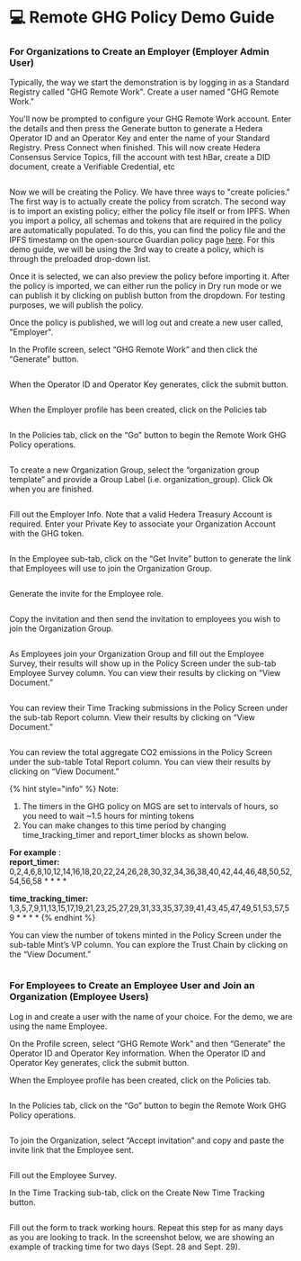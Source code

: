 # 💻 Remote GHG Policy Demo Guide

### For Organizations to Create an Employer (Employer Admin User)

Typically, the way we start the demonstration is by logging in as a Standard Registry called "GHG Remote Work". Create a user named "GHG Remote Work."

You'll now be prompted to configure your GHG Remote Work account. Enter the details and then press the Generate button to generate a Hedera Operator ID and an Operator Key and enter the name of your Standard Registry. Press Connect when finished. This will now create Hedera Consensus Service Topics, fill the account with test hBar, create a DID document, create a Verifiable Credential, etc

<figure><img src="../../../../.gitbook/assets/Screen Shot 2022-12-14 at 1.22.01 PM.png" alt=""><figcaption></figcaption></figure>

Now we will be creating the Policy. We have three ways to "create policies." The first way is to actually create the policy from scratch. The second way is to import an existing policy; either the policy file itself or from IPFS. When you import a policy, all schemas and tokens that are required in the policy are automatically populated. To do this, you can find the policy file and the IPFS timestamp on the open-source Guardian policy page [here](https://github.com/hashgraph/guardian/tree/main/Demo%20Artifacts/iREC). For this demo guide, we will be using the 3rd way to create a policy, which is through the preloaded drop-down list.&#x20;

Once it is selected, we can also preview the policy before importing it. After the policy is imported, we can either run the policy in Dry run mode or we can publish it by clicking on publish button from the dropdown. For testing purposes, we will publish the policy.

Once the policy is published, we will log out and create a new user called, "Employer".&#x20;

In the Profile screen, select “GHG Remote Work” and then click the “Generate” button.

<figure><img src="../../../../.gitbook/assets/Screen Shot 2022-12-14 at 1.22.23 PM.png" alt=""><figcaption></figcaption></figure>

When the Operator ID and Operator Key generates, click the submit button.

<figure><img src="../../../../.gitbook/assets/Screen Shot 2022-12-14 at 1.22.43 PM.png" alt=""><figcaption></figcaption></figure>

When the Employer profile has been created, click on the Policies tab

<figure><img src="../../../../.gitbook/assets/Screen Shot 2022-12-14 at 1.23.09 PM.png" alt=""><figcaption></figcaption></figure>

In the Policies tab, click on the “Go” button to begin the Remote Work GHG Policy operations.

<figure><img src="../../../../.gitbook/assets/Screen Shot 2022-12-14 at 1.23.42 PM.png" alt=""><figcaption></figcaption></figure>

To create a new Organization Group, select the “organization group template” and provide a Group Label (i.e. organization\_group). Click Ok when you are finished.

<figure><img src="../../../../.gitbook/assets/Screen Shot 2022-12-14 at 1.24.00 PM.png" alt=""><figcaption></figcaption></figure>

Fill out the Employer Info. Note that a valid Hedera Treasury Account is required. Enter your Private Key to associate your Organization Account with the GHG token.

<figure><img src="../../../../.gitbook/assets/Screen Shot 2022-12-14 at 1.24.25 PM.png" alt=""><figcaption></figcaption></figure>

In the Employee sub-tab, click on the “Get Invite” button to generate the link that Employees will use to join the Organization Group.

<figure><img src="../../../../.gitbook/assets/Screen Shot 2022-12-14 at 1.24.41 PM.png" alt=""><figcaption></figcaption></figure>

Generate the invite for the Employee role.

<figure><img src="../../../../.gitbook/assets/Screen Shot 2022-12-14 at 1.25.01 PM.png" alt=""><figcaption></figcaption></figure>

Copy the invitation and then send the invitation to employees you wish to join the Organization Group.

<figure><img src="../../../../.gitbook/assets/Screen Shot 2022-12-14 at 1.25.12 PM.png" alt=""><figcaption></figcaption></figure>

As Employees join your Organization Group and fill out the Employee Survey, their results will show up in the Policy Screen under the sub-tab Employee Survey column. You can view their results by clicking on “View Document.”

<figure><img src="../../../../.gitbook/assets/Screen Shot 2022-12-14 at 1.25.27 PM.png" alt=""><figcaption></figcaption></figure>

You can review their Time Tracking submissions in the Policy Screen under the sub-tab Report column. View their results by clicking on “View Document.”

<figure><img src="../../../../.gitbook/assets/Screen Shot 2022-12-14 at 1.25.45 PM.png" alt=""><figcaption></figcaption></figure>

You can review the total aggregate CO2 emissions in the Policy Screen under the sub-table Total Report column. You can view their results by clicking on “View Document.”

{% hint style="info" %}
Note:

1. The timers in the GHG policy on MGS are set to intervals of hours, so you need to wait \~1.5 hours for minting tokens
2. You can make changes to this time period by changing time\_tracking\_timer and report\_timer blocks as shown below.

**For example** : \
**report\_timer:** 0,2,4,6,8,10,12,14,16,18,20,22,24,26,28,30,32,34,36,38,40,42,44,46,48,50,52,54,56,58 \* \* \* \*&#x20;

**time\_tracking\_timer:** 1,3,5,7,9,11,13,15,17,19,21,23,25,27,29,31,33,35,37,39,41,43,45,47,49,51,53,57,59 \* \* \* \*
{% endhint %}

You can view the number of tokens minted in the Policy Screen under the sub-table Mint’s VP column. You can explore the Trust Chain by clicking on the “View Document.”

<figure><img src="../../../../.gitbook/assets/Screen Shot 2022-12-14 at 1.26.16 PM.png" alt=""><figcaption></figcaption></figure>

### For Employees to Create an Employee User and Join an Organization (Employee Users)

Log in and create a user with the name of your choice. For the demo, we are using the name Employee.&#x20;

On the Profile screen, select “GHG Remote Work” and then “Generate” the Operator ID and Operator Key information. When the Operator ID and Operator Key generates, click the submit button.

When the Employee profile has been created, click on the Policies tab.

<figure><img src="../../../../.gitbook/assets/Screen Shot 2022-12-14 at 1.26.36 PM.png" alt=""><figcaption></figcaption></figure>

In the Policies tab, click on the “Go” button to begin the Remote Work GHG Policy operations.

<figure><img src="../../../../.gitbook/assets/Screen Shot 2022-12-14 at 1.26.56 PM.png" alt=""><figcaption></figcaption></figure>

To join the Organization, select “Accept invitation” and copy and paste the invite link that the Employee sent.

<figure><img src="../../../../.gitbook/assets/Screen Shot 2022-12-14 at 1.27.10 PM.png" alt=""><figcaption></figcaption></figure>

Fill out the Employee Survey.

In the Time Tracking sub-tab, click on the Create New Time Tracking button.

<figure><img src="../../../../.gitbook/assets/Screen Shot 2022-12-14 at 1.27.29 PM.png" alt=""><figcaption></figcaption></figure>

Fill out the form to track working hours. Repeat this step for as many days as you are looking to track. In the screenshot below, we are showing an example of tracking time for two days (Sept. 28 and Sept. 29).

<figure><img src="../../../../.gitbook/assets/Screen Shot 2022-12-14 at 1.27.54 PM.png" alt=""><figcaption></figcaption></figure>
